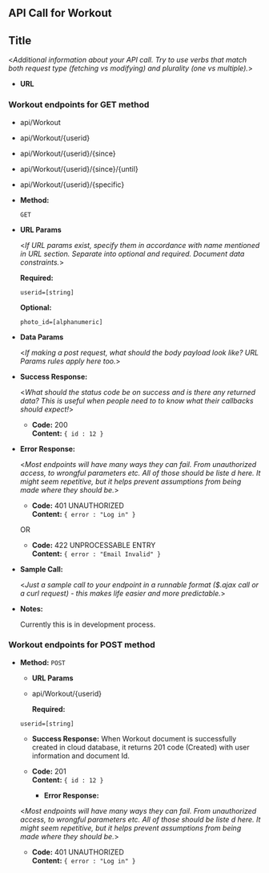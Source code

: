 ## API Call for Workout

**Title**
----
  <_Additional information about your API call. Try to use verbs that match both request type (fetching vs modifying) and plurality (one vs multiple)._>

* **URL**
### Workout endpoints for GET method
  * api/Workout
  * api/Workout/{userid}
  * api/Workout/{userid}/{since}
  * api/Workout/{userid}/{since}/{until}
  * api/Workout/{userid}/{specific}

* **Method:**
  
  `GET`
  
*  **URL Params**

   <_If URL params exist, specify them in accordance with name mentioned in URL section. Separate into optional and required. Document data constraints._> 

   **Required:**
 
   `userid=[string]`

   **Optional:**
 
   `photo_id=[alphanumeric]`

* **Data Params**

  <_If making a post request, what should the body payload look like? URL Params rules apply here too._>

* **Success Response:**
  
  <_What should the status code be on success and is there any returned data? This is useful when people need to to know what their callbacks should expect!_>

  * **Code:** 200 <br />
    **Content:** `{ id : 12 }`
 
* **Error Response:**

  <_Most endpoints will have many ways they can fail. From unauthorized access, to wrongful parameters etc. All of those should be liste d here. It might seem repetitive, but it helps prevent assumptions from being made where they should be._>

  * **Code:** 401 UNAUTHORIZED <br />
    **Content:** `{ error : "Log in" }`

  OR

  * **Code:** 422 UNPROCESSABLE ENTRY <br />
    **Content:** `{ error : "Email Invalid" }`

* **Sample Call:**

  <_Just a sample call to your endpoint in a runnable format ($.ajax call or a curl request) - this makes life easier and more predictable._> 

* **Notes:**

  Currently this is in development process.
  
  
### Workout endpoints for POST method

* **Method:**
  `POST`
  *  **URL Params**

  * api/Workout/{userid}
  
     **Required:**
 
   `userid=[string]`
   
   * **Success Response:**
  When Workout document is successfully created in cloud database, it returns 201 code (Created) with user information and document Id. 
 
  * **Code:** 201 <br />
    **Content:** `{ id : 12 }`
    
    * **Error Response:**

  <_Most endpoints will have many ways they can fail. From unauthorized access, to wrongful parameters etc. All of those should be liste d here. It might seem repetitive, but it helps prevent assumptions from being made where they should be._>

  * **Code:** 401 UNAUTHORIZED <br />
    **Content:** `{ error : "Log in" }`
